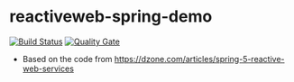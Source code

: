 # reactiveweb-spring-demo

[![Build Status](https://travis-ci.org/ferzerkerx/reactiveweb-spring-demo.svg?branch=master)](https://travis-ci.org/ferzerkerx/reactiveweb-spring-demo)
[![Quality Gate](https://sonarcloud.io/api/project_badges/measure?project=com.ferzerkerx.reactiveweb%3Areactiveweb&metric=alert_status)](https://sonarcloud.io/dashboard/index/com.ferzerkerx.reactiveweb%3Areactiveweb)


- Based on the code from https://dzone.com/articles/spring-5-reactive-web-services
